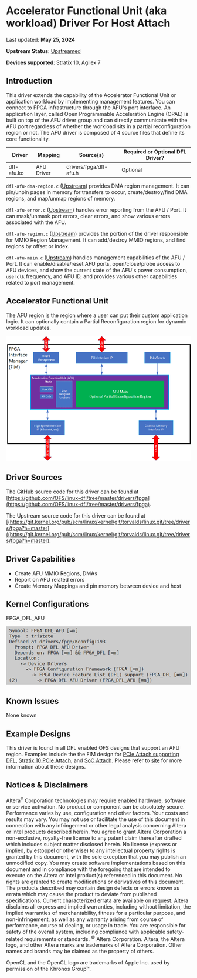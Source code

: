 # **Accelerator Functional Unit (aka workload) Driver For Host Attach**

Last updated: **May 25, 2024** 

**Upstream Status**: [Upstreamed](https://git.kernel.org/pub/scm/linux/kernel/git/torvalds/linux.git/tree/drivers/fpga?h=master)

**Devices supported**: Stratix 10, Agilex 7

## **Introduction**

This driver extends the capability of the Accelerator Functional Unit or application workload by implementing management features. You can connect to FPGA infrastructure through the AFU's port interface. An application layer, called Open Programmable Acceleration Engine (OPAE) is built on top of the AFU driver group and can directly communicate with the AFU port regardless of whether the workload sits in a partial reconfiguration region or not. The AFU driver is composed of 4 source files that define its core functionality.

|Driver|Mapping|Source(s)|Required or Optional DFL Driver?|
|---|---|---|---|
|dfl-afu.ko|AFU Driver|drivers/fpga/dfl-afu.h|Optional|

`dfl-afu-dma-region.c` ([Upstream](https://git.kernel.org/pub/scm/linux/kernel/git/torvalds/linux.git/tree/drivers/fpga/dfl-afu-dma-region.c?h=master)) provides DMA region management. It can pin/unpin pages in memory for transfers to occur, create/destroy/find DMA regions, and map/unmap regions of memory.

`dfl-afu-error.c` ([Upstream](https://git.kernel.org/pub/scm/linux/kernel/git/torvalds/linux.git/tree/drivers/fpga/dfl-afu-error.c?h=master)) handles error reporting from the AFU / Port. It can mask/unmask port errors, clear errors, and show various errors associated with the AFU.

`dfl-afu-region.c` ([Upstream](https://git.kernel.org/pub/scm/linux/kernel/git/torvalds/linux.git/tree/drivers/fpga/dfl-afu-region.c?h=master)) provides the portion of the driver responsible for MMIO Region Management. It can add/destroy MMIO regions, and find regions by offset or index.

`dfl-afu-main.c` ([Upstream](https://git.kernel.org/pub/scm/linux/kernel/git/torvalds/linux.git/tree/drivers/fpga/dfl-afu-main.c?h=master)) handles management capabilities of the AFU / Port. It can enable/disable/reset AFU ports, open/close/probe access to AFU devices, and show the current state of the AFU's power consumption, `userclk` frequency, and AFU ID, and provides various other capabilities related to port management.

## **Accelerator Functional Unit**

The AFU region is the region where a user can put their custom application logic.  It can optionally contain a Partial Reconfiguration region for dynamic workload updates.

![](images/FIM_top_intro.png)

## **Driver Sources**

The GitHub source code for this driver can be found at [https://github.com/OFS/linux-dfl/tree/master/drivers/fpga](https://github.com/OFS/linux-dfl/tree/master/drivers/fpga).

The Upstream source code for this driver can be found at [(https://git.kernel.org/pub/scm/linux/kernel/git/torvalds/linux.git/tree/drivers/fpga?h=master]((https://git.kernel.org/pub/scm/linux/kernel/git/torvalds/linux.git/tree/drivers/fpga?h=master).

## **Driver Capabilities**

* Create AFU MMIO Regions, DMAs
* Report on AFU related errors
* Create Memory Mappings and pin memory between device and host

## **Kernel Configurations**

FPGA_DFL_AFU

![](./images/dfl_afu_menuconfig.PNG)

## **Known Issues**

None known

## **Example Designs**

This driver is found in all DFL enabled OFS designs that support an AFU region. Examples include the the FIM design for [PCIe Attach supporting DFL](https://github.com/OFS/ofs-agx7-pcie-attach), [Stratix 10 PCIe Attach](https://github.com/OFS/ofs-d5005.git), and [SoC Attach](https://github.com/OFS/ofs-f2000x-pl). Please refer to [site](https://ofs.github.io/) for more information about these designs.

## Notices & Disclaimers

Altera<sup>&reg;</sup> Corporation technologies may require enabled hardware, software or service activation.
No product or component can be absolutely secure. 
Performance varies by use, configuration and other factors.
Your costs and results may vary. 
You may not use or facilitate the use of this document in connection with any infringement or other legal analysis concerning Altera or Intel products described herein. You agree to grant Altera Corporation a non-exclusive, royalty-free license to any patent claim thereafter drafted which includes subject matter disclosed herein.
No license (express or implied, by estoppel or otherwise) to any intellectual property rights is granted by this document, with the sole exception that you may publish an unmodified copy. You may create software implementations based on this document and in compliance with the foregoing that are intended to execute on the Altera or Intel product(s) referenced in this document. No rights are granted to create modifications or derivatives of this document.
The products described may contain design defects or errors known as errata which may cause the product to deviate from published specifications.  Current characterized errata are available on request.
Altera disclaims all express and implied warranties, including without limitation, the implied warranties of merchantability, fitness for a particular purpose, and non-infringement, as well as any warranty arising from course of performance, course of dealing, or usage in trade.
You are responsible for safety of the overall system, including compliance with applicable safety-related requirements or standards. 
<sup>&copy;</sup> Altera Corporation.  Altera, the Altera logo, and other Altera marks are trademarks of Altera Corporation.  Other names and brands may be claimed as the property of others. 

OpenCL and the OpenCL logo are trademarks of Apple Inc. used by permission of the Khronos Group™. 
